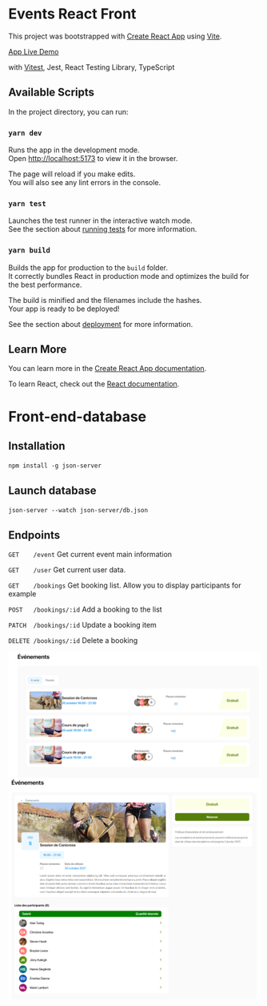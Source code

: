# Events React Front

This project was bootstrapped with [Create React App](https://github.com/facebook/create-react-app) using [Vite](https://github.com/vitejs/vite).

[App Live Demo](https://creative-platypus-c14039.netlify.app/)

with [Vitest](https://github.com/vitest-dev/vitest),  Jest, React Testing Library, TypeScript

## Available Scripts

In the project directory, you can run:

### `yarn dev`

Runs the app in the development mode.\
Open [http://localhost:5173](http://localhost:5173) to view it in the browser.

The page will reload if you make edits.\
You will also see any lint errors in the console.

### `yarn test`

Launches the test runner in the interactive watch mode.\
See the section about [running tests](https://facebook.github.io/create-react-app/docs/running-tests) for more information.

### `yarn build`

Builds the app for production to the `build` folder.\
It correctly bundles React in production mode and optimizes the build for the best performance.

The build is minified and the filenames include the hashes.\
Your app is ready to be deployed!

See the section about [deployment](https://facebook.github.io/create-react-app/docs/deployment) for more information.



## Learn More

You can learn more in the [Create React App documentation](https://facebook.github.io/create-react-app/docs/getting-started).

To learn React, check out the [React documentation](https://reactjs.org/).


# Front-end-database

## Installation
`npm install -g json-server` 

## Launch database
`json-server --watch json-server/db.json`

## Endpoints

`GET    /event`
Get current event main information

`GET    /user`
Get current user data.

`GET    /bookings`
Get booking list. Allow you to display participants for example

`POST   /bookings/:id`
Add a booking to the list

`PATCH  /bookings/:id`
Update a booking item

`DELETE /bookings/:id`
Delete a booking

![events capture 1](src/assets/Events1.png)
![events capture 2](src/assets/Events2.png)